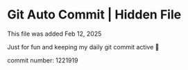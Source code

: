 # Git Auto Commit | Hidden File

This file was added Feb 12, 2025

Just for fun and keeping my daily git commit active 🤪

commit number: 1221919
